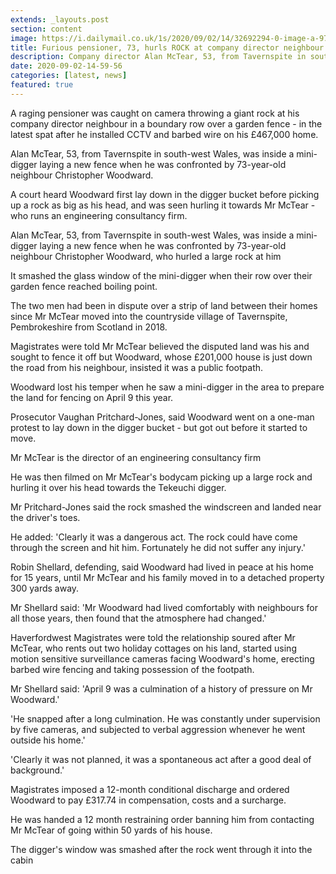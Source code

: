 ```yaml
---
extends: _layouts.post
section: content
image: https://i.dailymail.co.uk/1s/2020/09/02/14/32692294-0-image-a-97_1599054421788.jpg 
title: Furious pensioner, 73, hurls ROCK at company director neighbour 
description: Company director Alan McTear, 53, from Tavernspite in south-west Wales, was inside a mini-digger laying a new fence when he was confronted by 73-year-old neighbour Christopher Woodward. 
date: 2020-09-02-14-59-56 
categories: [latest, news] 
featured: true 
--- 
```

A raging pensioner was caught on camera throwing a giant rock at his company director neighbour in a boundary row over a garden fence - in the latest spat after he installed CCTV and barbed wire on his £467,000 home.  

Alan McTear, 53, from Tavernspite in south-west Wales, was inside a mini-digger laying a new fence when he was confronted by 73-year-old neighbour Christopher Woodward.

A court heard Woodward first lay down in the digger bucket before picking up a rock as big as his head, and was seen hurling it towards Mr McTear - who runs an engineering consultancy firm. 

Alan McTear, 53, from Tavernspite in south-west Wales, was inside a mini-digger laying a new fence when he was confronted by 73-year-old neighbour Christopher Woodward, who hurled a large rock at him 

It smashed the glass window of the mini-digger when their row over their garden fence reached boiling point.

The two men had been in dispute over a strip of land between their homes since Mr McTear moved into the countryside village of Tavernspite, Pembrokeshire from Scotland in 2018.

Magistrates were told Mr McTear believed the disputed land was his and sought to fence it off but Woodward, whose £201,000 house is just down the road from his neighbour, insisted it was a public footpath.

Woodward lost his temper when he saw a mini-digger in the area to prepare the land for fencing on April 9 this year.

Prosecutor Vaughan Pritchard-Jones, said Woodward went on a one-man protest to lay down in the digger bucket - but got out before it started to move.

Mr McTear is the director of an engineering consultancy firm 

He was then filmed on Mr McTear's bodycam picking up a large rock and hurling it over his head towards the Tekeuchi digger.

Mr Pritchard-Jones said the rock smashed the windscreen and landed near the driver's toes.

He added: 'Clearly it was a dangerous act. The rock could have come through the screen and hit him. Fortunately he did not suffer any injury.'

Robin Shellard, defending, said Woodward had lived in peace at his home for 15 years, until Mr McTear and his family moved in to a detached property 300 yards away.

Mr Shellard said: 'Mr Woodward had lived comfortably with neighbours for all those years, then found that the atmosphere had changed.'

Haverfordwest Magistrates were told the relationship soured after Mr McTear, who rents out two holiday cottages on his land, started using motion sensitive surveillance cameras facing Woodward's home, erecting barbed wire fencing and taking possession of the footpath.

Mr Shellard said: 'April 9 was a culmination of a history of pressure on Mr Woodward.'

'He snapped after a long culmination. He was constantly under supervision by five cameras, and subjected to verbal aggression whenever he went outside his home.'

'Clearly it was not planned, it was a spontaneous act after a good deal of background.'

Magistrates imposed a 12-month conditional discharge and ordered Woodward to pay £317.74 in compensation, costs and a surcharge.

He was handed a 12 month restraining order banning him from contacting Mr McTear of going within 50 yards of his house. 

The digger's window was smashed after the rock went through it into the cabin 

